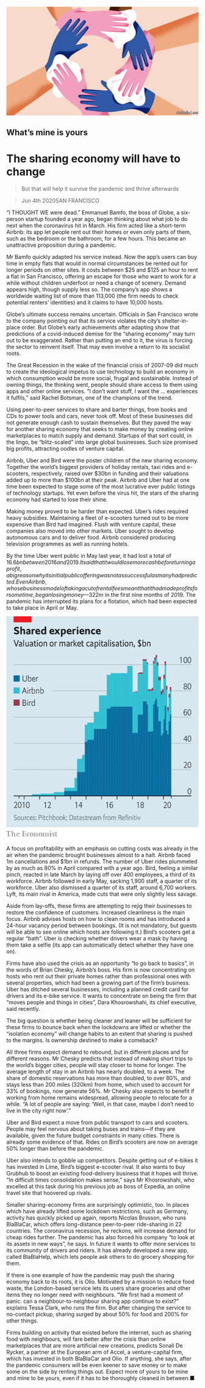 ![](./images/20200606_WBD002_0.jpg)

## What’s mine is yours

# The sharing economy will have to change

> But that will help it survive the pandemic and thrive afterwards

> Jun 4th 2020SAN FRANCISCO

“I THOUGHT WE were dead.” Emmanuel Bamfo, the boss of Globe, a six-person startup founded a year ago, began thinking about what job to do next when the coronavirus hit in March. His firm acted like a short-term Airbnb: its app let people rent out their homes or even only parts of them, such as the bedroom or the bathroom, for a few hours. This became an unattractive proposition during a pandemic.

Mr Bamfo quickly adapted his service instead. Now the app’s users can buy time in empty flats that would in normal circumstances be rented out for longer periods on other sites. It costs between $25 and $125 an hour to rent a flat in San Francisco, offering an escape for those who want to work for a while without children underfoot or need a change of scenery. Demand appears high, though supply less so. The company’s app shows a worldwide waiting list of more than 113,000 (the firm needs to check potential renters’ identities) and it claims to have 10,000 hosts.

Globe’s ultimate success remains uncertain. Officials in San Francisco wrote to the company pointing out that its service violates the city’s shelter-in-place order. But Globe’s early achievements after adapting show that predictions of a covid-induced demise for the “sharing economy” may turn out to be exaggerated. Rather than putting an end to it, the virus is forcing the sector to reinvent itself. That may even involve a return to its socialist roots.

The Great Recession in the wake of the financial crisis of 2007-09 did much to create the ideological impetus to use technology to build an economy in which consumption would be more social, frugal and sustainable. Instead of owning things, the thinking went, people should share access to them using apps and other online services. “I don’t want stuff, I want the ... experiences it fulfils,” said Rachel Botsman, one of the champions of the trend.

Using peer-to-peer services to share and barter things, from books and CDs to power tools and cars, never took off. Most of these businesses did not generate enough cash to sustain themselves. But they paved the way for another sharing economy that seeks to make money by creating online marketplaces to match supply and demand. Startups of that sort could, in the lingo, be “blitz-scaled” into large global businesses. Such size promised big profits, attracting oodles of venture capital.

Airbnb, Uber and Bird were the poster children of the new sharing economy. Together the world’s biggest providers of holiday rentals, taxi rides and e-scooters, respectively, raised over $30bn in funding and their valuations added up to more than $100bn at their peak. Airbnb and Uber had at one time been expected to stage some of the most lucrative ever public listings of technology startups. Yet even before the virus hit, the stars of the sharing economy had started to lose their shine.

Making money proved to be harder than expected. Uber’s rides required heavy subsidies. Maintaining a fleet of e-scooters turned out to be more expensive than Bird had imagined. Flush with venture capital, these companies also moved into other markets. Uber sought to develop autonomous cars and to deliver food. Airbnb considered producing television programmes as well as running hotels.

By the time Uber went public in May last year, it had lost a total of $16.6bn between 2016 and 2019. It said that it would lose more cash before turning a profit, a big reason why its initial public offering was not as successful as many had predicted. Even Airbnb, whose business model of taking a cut of rental fees meant that it had made profits for some time, began losing money—$322m in the first nine months of 2019. The pandemic has interrupted its plans for a flotation, which had been expected to take place in April or May.

![](./images/20200606_WBC847.png)

A focus on profitability with an emphasis on cutting costs was already in the air when the pandemic brought businesses almost to a halt. Airbnb faced 1m cancellations and $1bn in refunds. The number of Uber rides plummeted by as much as 80% in April compared with a year ago. Bird, feeling a similar pinch, reacted in late March by laying off over 400 employees, a third of its workforce. Airbnb followed in early May, sacking 1,900 staff, a quarter of its workforce. Uber also dismissed a quarter of its staff, around 6,700 workers. Lyft, its main rival in America, made cuts that were only slightly less savage.

Aside from lay-offs, these firms are attempting to rejig their businesses to restore the confidence of customers. Increased cleanliness is the main focus. Airbnb advises hosts on how to clean rooms and has introduced a 24-hour vacancy period between bookings. (It is not mandatory, but guests will be able to see online which hosts are following it.) Bird’s scooters get a regular “bath”. Uber is checking whether drivers wear a mask by having them take a selfie (its app can automatically detect whether they have one on).

Firms have also used the crisis as an opportunity “to go back to basics”, in the words of Brian Chesky, Airbnb’s boss. His firm is now concentrating on hosts who rent out their private homes rather than professional ones with several properties, which had been a growing part of the firm’s business. Uber has ditched several businesses, including a planned credit card for drivers and its e-bike service. It wants to concentrate on being the firm that “moves people and things in cities”, Dara Khosrowshahi, its chief executive, said recently.

The big question is whether being cleaner and leaner will be sufficient for these firms to bounce back when the lockdowns are lifted or whether the “isolation economy” will change habits to an extent that sharing is pushed to the margins. Is ownership destined to make a comeback?

All three firms expect demand to rebound, but in different places and for different reasons. Mr Chesky predicts that instead of making short trips to the world’s bigger cities, people will stay closer to home for longer. The average length of stay in an Airbnb has nearly doubled, to a week. The share of domestic reservations has more than doubled, to over 80%, and stays less than 200 miles (320km) from home, which used to account for 33% of bookings, now generate 56%. Mr Chesky also expects to benefit if working from home remains widespread, allowing people to relocate for a while. “A lot of people are saying: ‘Well, in that case, maybe I don’t need to live in the city right now’.”

Uber and Bird expect a move from public transport to cars and scooters. People may feel nervous about taking buses and trains—if they are available, given the future budget constraints in many cities. There is already some evidence of that. Rides on Bird’s scooters are now on average 50% longer than before the pandemic.

Uber also intends to gobble up competitors. Despite getting out of e-bikes it has invested in Lime, Bird’s biggest e-scooter rival. It also wants to buy Grubhub to boost an existing food-delivery business that it hopes will thrive. “In difficult times consolidation makes sense,” says Mr Khosrowshahi, who excelled at this task during his previous job as boss of Expedia, an online travel site that hoovered up rivals.

Smaller sharing-economy firms are surprisingly optimistic, too. In places which have already lifted some lockdown restrictions, such as Germany, activity has quickly picked up again, reports Nicolas Brusson, who runs BlaBlaCar, which offers long-distance peer-to-peer ride-sharing in 22 countries. The coronavirus recession, he reckons, will increase demand for cheap rides further. The pandemic has also forced his company “to look at its assets in new ways”, he says. In future it wants to offer more services to its community of drivers and riders. It has already developed a new app, called BlaBlaHelp, which lets people ask others to do grocery shopping for them.

If there is one example of how the pandemic may push the sharing economy back to its roots, it is Olio. Motivated by a mission to reduce food waste, the London-based service lets its users share groceries and other items they no longer need with neighbours. “We first had a moment of panic: can a neighbour-to-neighbour sharing app continue to exist?” explains Tessa Clark, who runs the firm. But after changing the service to no-contact pickup, sharing surged by about 50% for food and 200% for other things.

Firms building on activity that existed before the internet, such as sharing food with neighbours, will fare better after the crisis than online marketplaces that are more artificial new creations, predicts Sonali De Rycker, a partner at the European arm of Accel, a venture-capital firm, which has invested in both BlaBlaCar and Olio. If anything, she says, after the pandemic consumers will be even keener to save money or to make some on the side by renting things out. Expect more of yours to be mine and mine to be yours, even if it has to be thoroughly cleaned in between.■